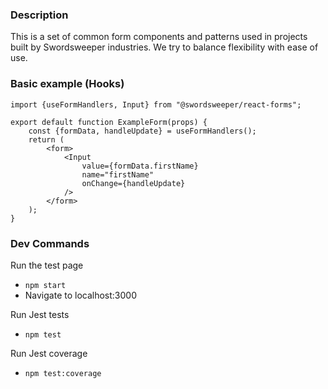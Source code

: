 
### Description
This is a set of common form components and patterns used in projects built by 
Swordsweeper industries. We try to balance flexibility with ease of use.

### Basic example (Hooks)

```
import {useFormHandlers, Input} from "@swordsweeper/react-forms";

export default function ExampleForm(props) {
    const {formData, handleUpdate} = useFormHandlers();
    return (
        <form>
            <Input 
                value={formData.firstName}
                name="firstName" 
                onChange={handleUpdate} 
            />
        </form>
    );
} 
```
 

### Dev Commands

Run the test page
* `npm start`
* Navigate to localhost:3000

Run Jest tests
* `npm test`

Run Jest coverage
* `npm test:coverage` 
